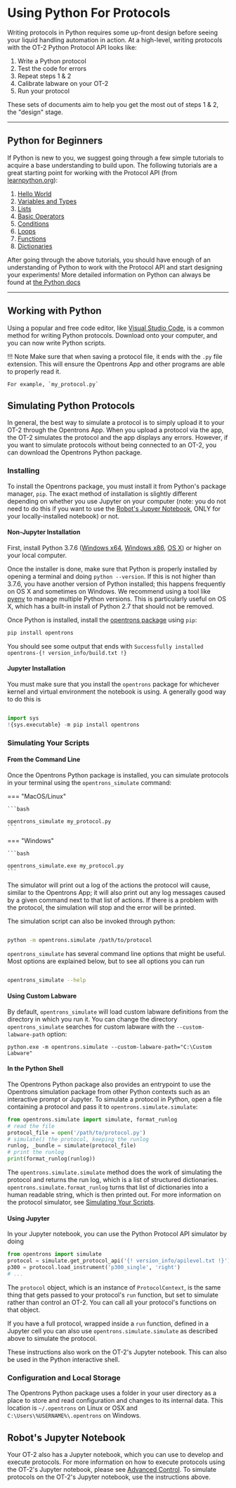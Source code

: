 Using Python For Protocols
==========================

Writing protocols in Python requires some up-front design before seeing
your liquid handling automation in action. At a high-level, writing
protocols with the OT-2 Python Protocol API looks like:

1.  Write a Python protocol
2.  Test the code for errors
3.  Repeat steps 1 & 2
4.  Calibrate labware on your OT-2
5.  Run your protocol

These sets of documents aim to help you get the most out of steps 1 & 2,
the "design" stage.

------------------------------------------------------------------------

Python for Beginners
--------------------

If Python is new to you, we suggest going through a few simple tutorials
to acquire a base understanding to build upon. The following tutorials
are a great starting point for working with the Protocol API (from
[learnpython.org](http://www.learnpython.org/)):

1)  [Hello World](http://www.learnpython.org/en/Hello%2C_World%21)
2)  [Variables and
    Types](http://www.learnpython.org/en/Variables_and_Types)
3)  [Lists](http://www.learnpython.org/en/Lists)
4)  [Basic Operators](http://www.learnpython.org/en/Basic_Operators)
5)  [Conditions](http://www.learnpython.org/en/Conditions)
6)  [Loops](http://www.learnpython.org/en/Loops)
7)  [Functions](http://www.learnpython.org/en/Functions)
8)  [Dictionaries](http://www.learnpython.org/en/Dictionaries)

After going through the above tutorials, you should have enough of an
understanding of Python to work with the Protocol API and start
designing your experiments! More detailed information on Python can
always be found at [the Python
docs](https://docs.python.org/3/index.html)

------------------------------------------------------------------------

Working with Python
-------------------

Using a popular and free code editor, like [Visual Studio
Code](https://code.visualstudio.com/), is a common method for writing
Python protocols. Download onto your computer, and you can now write
Python scripts.

!!! Note
    Make sure that when saving a protocol file, it ends with the `.py` file
    extension. This will ensure the Opentrons App and other programs are
    able to properly read it.

    For example, `my_protocol.py`


Simulating Python Protocols
---------------------------

In general, the best way to simulate a protocol is to simply upload it
to your OT-2 through the Opentrons App. When you upload a protocol via
the app, the OT-2 simulates the protocol and the app displays any
errors. However, if you want to simulate protocols without being
connected to an OT-2, you can download the Opentrons Python package.

### Installing

To install the Opentrons package, you must install it from Python's
package manager, `pip`. The exact method of installation is
slightly different depending on whether you use Jupyter on your computer
(note: you do not need to do this if you want to use the
[Robot's Jupyer Notebook](new_advanced_running.md), ONLY for your
locally-installed notebook) or not.

#### Non-Jupyter Installation

First, install Python 3.7.6 ([Windows
x64](https://www.python.org/ftp/python/3.7.6/python-3.7.6-amd64.exe),
[Windows x86](https://www.python.org/ftp/python/3.7.6/python-3.7.6.exe),
[OS
X](https://www.python.org/ftp/python/3.7.6/python-3.7.6-macosx10.6.pkg))
or higher on your local computer.

Once the installer is done, make sure that Python is properly installed
by opening a terminal and doing `python --version`. If this is not
higher than 3.7.6, you have another version of Python installed; this
happens frequently on OS X and sometimes on Windows. We recommend using
a tool like [pyenv](https://github.com/pyenv/pyenv) to manage multiple
Python versions. This is particularly useful on OS X, which has a
built-in install of Python 2.7 that should not be removed.

Once Python is installed, install the [opentrons
package](https://pypi.org/project/opentrons/) using `pip`:


```bash
pip install opentrons
```

You should see some output that ends with
`Successfully installed opentrons-{! version_info/build.txt !}`

#### Jupyter Installation

You must make sure that you install the `opentrons` package for
whichever kernel and virtual environment the notebook is using. A
generally good way to do this is

```python

import sys
!{sys.executable} -m pip install opentrons
```

### Simulating Your Scripts

#### From the Command Line

Once the Opentrons Python package is installed, you can simulate
protocols in your terminal using the `opentrons_simulate` command:

=== "MacOS/Linux"

    ```bash

    opentrons_simulate my_protocol.py
    ```

=== "Windows"

    ```bash

    opentrons_simulate.exe my_protocol.py
    ```

The simulator will print out a log of the actions the protocol will
cause, similar to the Opentrons App; it will also print out any log
messages caused by a given command next to that list of actions. If
there is a problem with the protocol, the simulation will stop and the
error will be printed.

The simulation script can also be invoked through python:

```bash

python -m opentrons.simulate /path/to/protocol
```

`opentrons_simulate` has several command line options that might be
useful. Most options are explained below, but to see all options you can
run

```bash

opentrons_simulate --help
```

#### Using Custom Labware

By default, `opentrons_simulate` will load custom labware definitions
from the directory in which you run it. You can change the directory
`opentrons_simulate` searches for custom labware with the
`--custom-labware-path` option:

``` {.sourceCode .shell}
python.exe -m opentrons.simulate --custom-labware-path="C:\Custom Labware"
```

#### In the Python Shell

The Opentrons Python package also provides an entrypoint to use the
Opentrons simulation package from other Python contexts such as an
interactive prompt or Jupyter. To simulate a protocol in Python, open a
file containing a protocol and pass it to
`opentrons.simulate.simulate`:

``` python
from opentrons.simulate import simulate, format_runlog
# read the file
protocol_file = open('/path/to/protocol.py')
# simulate() the protocol, keeping the runlog
runlog, _bundle = simulate(protocol_file)
# print the runlog
print(format_runlog(runlog))
```

The `opentrons.simulate.simulate`
method does the work of simulating the protocol and returns the run log,
which is a list of structured dictionaries.
`opentrons.simulate.format_runlog`
turns that list of dictionaries into a human readable string, which is
then printed out. For more information on the protocol simulator, see
[Simulating Your Scripts](writing.md).

#### Using Jupyter

In your Jupyter notebook, you can use the Python Protocol API simulator
by doing

```python
from opentrons import simulate
protocol = simulate.get_protocol_api('{! version_info/apilevel.txt !}')
p300 = protocol.load_instrument('p300_single', 'right')
# ...
```

The `protocol` object, which is an instance of
`ProtocolContext`, is the same thing
that gets passed to your protocol's `run` function, but set to simulate
rather than control an OT-2. You can call all your protocol's functions
on that object.

If you have a full protocol, wrapped inside a `run` function, defined in
a Jupyter cell you can also use
`opentrons.simulate.simulate` as
described above to simulate the protocol.

These instructions also work on the OT-2's Jupyter notebook. This can
also be used in the Python interactive shell.

### Configuration and Local Storage

The Opentrons Python package uses a folder in your user directory as a
place to store and read configuration and changes to its internal data.
This location is `~/.opentrons` on Linux or OSX and
`C:\Users\%USERNAME%\.opentrons` on Windows.

Robot's Jupyter Notebook
------------------------

Your OT-2 also has a Jupyter notebook, which you can use to develop and
execute protocols. For more information on how to execute protocols
using the OT-2's Jupyter notebook, please see
[Advanced Control](new_advanced_running.md). To simulate protocols
on the OT-2's Jupyter notebook, use the instructions above.
